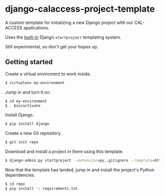 # django-calaccess-project-template

A custom template for initializing a new Django project with our CAL-ACCESS applications.

Uses the [built-in](https://docs.djangoproject.com/en/dev/ref/django-admin/#startproject-projectname-destination) Django ``startproject`` templating system.

Still experimental, so don't get your hopes up.

Getting started
---------------

Create a virtual enviroment to work inside.

```bash
$ virtualenv my-environment
```

Jump in and turn it on.

```bash
$ cd my-environment
$ . bin/activate
```

Install Django.

```bash
$ pip install django
```

Create a new Git repository.

```bash
$ git init repo
```

Download and install a project in there using this template.

```bash
$ django-admin.py startproject --extension=py,.gitignore --template=https://github.com/california-civic-data-coalition/django-calaccess-project-template/archive/master.zip project repo
```

Now that the template has landed, jump in and install the project's Python dependencies.

```bash
$ cd repo
$ pip install -r requirements.txt
```
